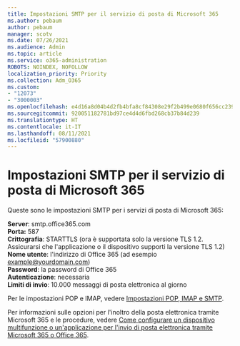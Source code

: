 ```yaml
---
title: Impostazioni SMTP per il servizio di posta di Microsoft 365
ms.author: pebaum
author: pebaum
manager: scotv
ms.date: 07/26/2021
ms.audience: Admin
ms.topic: article
ms.service: o365-administration
ROBOTS: NOINDEX, NOFOLLOW
localization_priority: Priority
ms.collection: Adm_O365
ms.custom:
- "12073"
- "3000003"
ms.openlocfilehash: e4d16a8d04b4d2fb4bfa8cf84308e29f2b499e0680f656cc239411d06e5b077c
ms.sourcegitcommit: 920051182781bd97ce4d4d6fbd268cb37b84d239
ms.translationtype: HT
ms.contentlocale: it-IT
ms.lasthandoff: 08/11/2021
ms.locfileid: "57900880"
---
```

# <a name="smtp-settings-for-the-microsoft-365-mail-service"></a>Impostazioni SMTP per il servizio di posta di Microsoft 365

Queste sono le impostazioni SMTP per i servizi di posta di Microsoft 365:

**Server**: smtp.office365.com </br>
**Porta:** 587 </br>
**Crittografia**: STARTTLS (ora è supportata solo la versione TLS 1.2. Assicurarsi che l'applicazione o il dispositivo supporti la versione TLS 1.2) </br>
**Nome utente**: l'indirizzo di Office 365 (ad esempio example@yourdomain.com) </br>
**Password**: la password di Office 365 </br>
**Autenticazione**: necessaria </br>
**Limiti di invio**: 10.000 messaggi di posta elettronica al giorno </br>

Per le impostazioni POP e IMAP, vedere [Impostazioni POP, IMAP e SMTP](https://support.microsoft.com/office/pop-imap-and-smtp-settings-8361e398-8af4-4e97-b147-6c6c4ac95353).
 
Per informazioni sulle opzioni per l'inoltro della posta elettronica tramite Microsoft 365 e le procedure, vedere [Come configurare un dispositivo multifunzione o un'applicazione per l'invio di posta elettronica tramite Microsoft 365 o Office 365](https://docs.microsoft.com/exchange/mail-flow-best-practices/how-to-set-up-a-multifunction-device-or-application-to-send-email-using-microsoft-365-or-office-365).